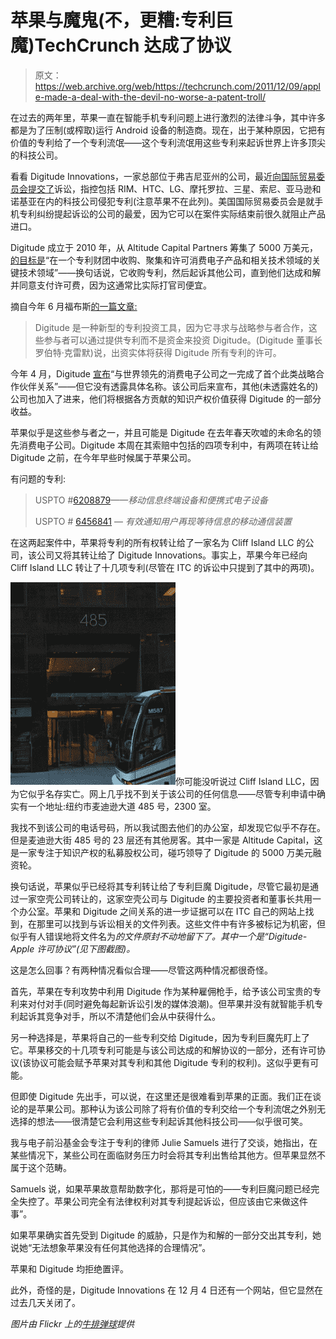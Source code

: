 # 苹果与魔鬼(不，更糟:专利巨魔)TechCrunch 达成了协议

> 原文：<https://web.archive.org/web/https://techcrunch.com/2011/12/09/apple-made-a-deal-with-the-devil-no-worse-a-patent-troll/>

在过去的两年里，苹果一直在智能手机专利问题上进行激烈的法律斗争，其中许多都是为了压制(或榨取)运行 Android 设备的制造商。现在，出于某种原因，它把有价值的专利给了一个专利流氓——这个专利流氓用这些专利来起诉世界上许多顶尖的科技公司。

看看 Digitude Innovations，一家总部位于弗吉尼亚州的公司，最近[向国际贸易委员会提交了](https://web.archive.org/web/20221231021156/http://www.itcblog.com/wp-content/uploads/2011/12/digitudeinnovations.pdf)诉讼，指控包括 RIM、HTC、LG、摩托罗拉、三星、索尼、亚马逊和诺基亚在内的科技公司侵犯专利(注意苹果不在此列)。美国国际贸易委员会是就手机专利纠纷提起诉讼的公司的最爱，因为它可以在案件实际结束前很久就阻止产品进口。

Digitude 成立于 2010 年，从 Altitude Capital Partners 筹集了 5000 万美元，[的目标是](https://web.archive.org/web/20221231021156/http://www.prweb.com//releases/2011/03/prweb5171554.htm)“在一个专利财团中收购、聚集和许可消费电子产品和相关技术领域的关键技术领域”——换句话说，它收购专利，然后起诉其他公司，直到他们达成和解并同意支付许可费，因为这通常比实际打官司便宜。

摘自今年 6 月福布斯[的一篇文章:](https://web.archive.org/web/20221231021156/http://www.forbes.com/sites/nathanvardi/2011/06/13/big-tech-companies-might-learn-to-fear-digitude/)

> Digitude 是一种新型的专利投资工具，因为它寻求与战略参与者合作，这些参与者可以通过提供专利而不是资金来投资 Digitude。(Digitude 董事长罗伯特·克雷默)说，出资实体将获得 Digitude 所有专利的许可。

今年 4 月，Digitude [宣布](https://web.archive.org/web/20221231021156/http://www.prweb.com/releases/2011/04/prweb5278144.htm)“与世界领先的消费电子公司之一完成了首个此类战略合作伙伴关系”——但它没有透露具体名称。该公司后来宣布，其他(未透露姓名的)公司也加入了进来，他们将根据各方贡献的知识产权价值获得 Digitude 的一部分收益。

苹果似乎是这些参与者之一，并且可能是 Digitude 在去年春天吹嘘的未命名的领先消费电子公司。Digitude 本周在其索赔中包括的四项专利中，有两项在转让给 Digitude 之前，在今年早些时候属于苹果公司。

有问题的专利:

> USPTO #[6208879](https://web.archive.org/web/20221231021156/http://assignments.uspto.gov/assignments/q?db=pat&pat=6208879)——*移动信息终端设备和便携式电子设备*
> 
> USPTO # [6456841](https://web.archive.org/web/20221231021156/http://assignments.uspto.gov/assignments/q?db=pat&pat=6456841) — *有效通知用户再现等待信息的移动通信装置*

在这两起案件中，苹果将专利的所有权转让给了一家名为 Cliff Island LLC 的公司，该公司又将其转让给了 Digitude Innovations。事实上，苹果今年已经向 Cliff Island LLC 转让了十几项专利(尽管在 ITC 的诉讼中只提到了其中的两项)。

![](img/dfe106dc4e6b7e83b3a60a5809f9aa8a.png)你可能没听说过 Cliff Island LLC，因为它似乎名存实亡。网上几乎找不到关于该公司的任何信息——尽管专利申请中确实有一个地址:纽约市麦迪逊大道 485 号，2300 室。

我找不到该公司的电话号码，所以我试图去他们的办公室，却发现它似乎不存在。但是麦迪逊大街 485 号的 23 层还有其他房客。其中一家是 Altitude Capital，这是一家专注于知识产权的私募股权公司，碰巧领导了 Digitude 的 5000 万美元融资轮。

换句话说，苹果似乎已经将其专利转让给了专利巨魔 Digitude，尽管它最初是通过一家空壳公司转让的，这家空壳公司与 Digitude 的主要投资者和董事长共用一个办公室。苹果和 Digitude 之间关系的进一步证据可以在 ITC 自己的网站上找到，在那里可以找到与诉讼相关的文件列表。这些文件中有许多被标记为机密，但似乎有人错误地将文件名为*的文件原封不动地留下了。其中一个是“Digitude-Apple 许可协议”(见下图截图)。*

这是怎么回事？有两种情况看似合理——尽管这两种情况都很奇怪。

首先，苹果在专利攻势中利用 Digitude 作为某种雇佣枪手，给予该公司宝贵的专利来对付对手(同时避免每起新诉讼引发的媒体浪潮)。但苹果并没有就智能手机专利起诉其竞争对手，所以不清楚他们会从中获得什么。

另一种选择是，苹果将自己的一些专利交给 Digitude，因为专利巨魔先盯上了它。苹果移交的十几项专利可能是与该公司达成的和解协议的一部分，还有许可协议(该协议可能会赋予苹果对其专利和其他 Digitude 专利的权利)。这似乎更有可能。

但即使 Digitude 先出手，可以说，在这里还是很难看到苹果的正面。我们正在谈论的是苹果公司。那种认为该公司除了将有价值的专利交给一个专利流氓之外别无选择的想法——很清楚它会利用这些专利起诉其他科技公司——似乎很可笑。

我与电子前沿基金会专注于专利的律师 Julie Samuels 进行了交谈，她指出，在某些情况下，某些公司在面临财务压力时会将其专利出售给其他方。但苹果显然不属于这个范畴。

Samuels 说，如果苹果故意帮助数字化，那将是可怕的——专利巨魔问题已经完全失控了。苹果公司完全有法律权利对其专利提起诉讼，但应该由它来做这件事”。

如果苹果确实首先受到 Digitude 的威胁，只是作为和解的一部分交出其专利，她说她“无法想象苹果没有任何其他选择的合理情况”。

苹果和 Digitude 均拒绝置评。

此外，奇怪的是，Digitude Innovations 在 12 月 4 日还有一个网站，但它显然在过去几天关闭了。


*图片由 Flickr 上的[牛排弹球](https://web.archive.org/web/20221231021156/http://www.flickr.com/photos/60588258@N00/3293465641/)提供*